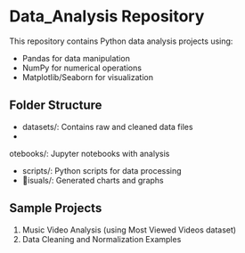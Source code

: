 ﻿# Data_Analysis Repository

This repository contains Python data analysis projects using:
- Pandas for data manipulation
- NumPy for numerical operations
- Matplotlib/Seaborn for visualization

## Folder Structure
- datasets/: Contains raw and cleaned data files
- 
otebooks/: Jupyter notebooks with analysis
- scripts/: Python scripts for data processing
- isuals/: Generated charts and graphs

## Sample Projects
1. Music Video Analysis (using Most Viewed Videos dataset)
2. Data Cleaning and Normalization Examples
